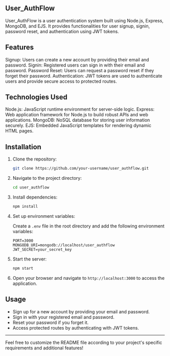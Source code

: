 ## User_AuthFlow
User_AuthFlow is a user authentication system built using Node.js, Express, MongoDB, and EJS. It provides functionalities for user signup, signin, password reset, and authentication using JWT tokens.

## Features
Signup: Users can create a new account by providing their email and password.
Signin: Registered users can sign in with their email and password.
Password Reset: Users can request a password reset if they forget their password.
Authentication: JWT tokens are used to authenticate users and provide secure access to protected routes.

## Technologies Used
Node.js: JavaScript runtime environment for server-side logic.
Express: Web application framework for Node.js to build robust APIs and web applications.
MongoDB: NoSQL database for storing user information securely.
EJS: Embedded JavaScript templates for rendering dynamic HTML pages.

## Installation

1. Clone the repository:

   ```bash
   git clone https://github.com/your-username/user_authflow.git
   ```

2. Navigate to the project directory:

   ```bash
   cd user_authflow
   ```

3. Install dependencies:

   ```bash
   npm install
   ```

4. Set up environment variables:

   Create a `.env` file in the root directory and add the following environment variables:

   ```plaintext
   PORT=3000
   MONGODB_URI=mongodb://localhost/user_authflow
   JWT_SECRET=your_secret_key
   ```

5. Start the server:

   ```bash
   npm start
   ```

6. Open your browser and navigate to `http://localhost:3000` to access the application.

## Usage

- Sign up for a new account by providing your email and password.
- Sign in with your registered email and password.
- Reset your password if you forget it.
- Access protected routes by authenticating with JWT tokens.

---

Feel free to customize the README file according to your project's specific requirements and additional features!
